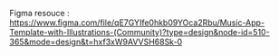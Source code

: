 Figma resouce : https://www.figma.com/file/qE7GYIfe0hkb09YOca2Rbu/Music-App-Template-with-Illustrations-(Community)?type=design&node-id=510-365&mode=design&t=hxf3xW9AVVSH68Sk-0
